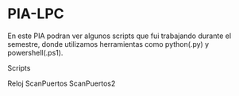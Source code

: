 # PIA-LPC

En este PIA podran ver algunos scripts que fui trabajando durante el semestre, donde utilizamos herramientas como python(.py) y powershell(.ps1).

Scripts

Reloj
ScanPuertos
ScanPuertos2


